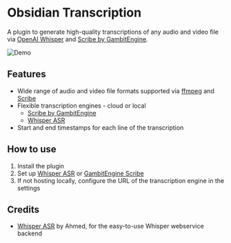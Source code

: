 # Obsidian Transcription

A plugin to generate high-quality transcriptions of any audio and video file via [OpenAI Whisper](https://openai.com/blog/whisper/) and [Scribe by GambitEngine](https://scribe.gambitengine.com).

![Demo](images/demo.gif)

## Features

- Wide range of audio and video file formats supported via [ffmpeg](https://ffmpeg.org/) and [Scribe](https://scribe.gambitengine.com)
- Flexible transcription engines - cloud or local
  - [Scribe by GambitEngine](https://scribe.gambitengine.com)
  - [Whisper ASR](https://github.com/ahmetoner/whisper-asr-webservice)
- Start and end timestamps for each line of the transcription

## How to use

1. Install the plugin
2. Set up [Whisper ASR](https://github.com/ahmetoner/whisper-asr-webservice) or [GambitEngine Scribe](https://scribe.gambitengine.com/)
3. If not hosting locally, configure the URL of the transcription engine in the settings

## Credits

- [Whisper ASR](https://github.com/ahmetoner/whisper-asr-webservice) by Ahmed, for the easy-to-use Whisper webservice backend
